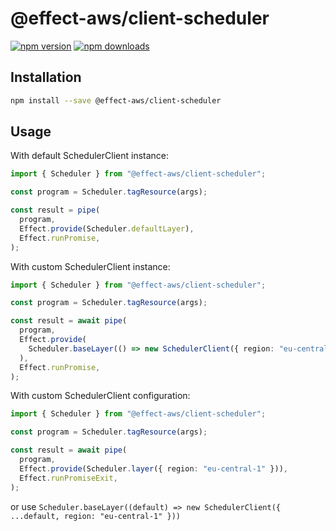# @effect-aws/client-scheduler

[![npm version](https://img.shields.io/npm/v/%40effect-aws%2Fclient-scheduler?color=brightgreen&label=npm%20package)](https://www.npmjs.com/package/@effect-aws/client-scheduler)
[![npm downloads](https://img.shields.io/npm/dm/%40effect-aws%2Fclient-scheduler)](https://www.npmjs.com/package/@effect-aws/client-scheduler)

## Installation

```bash
npm install --save @effect-aws/client-scheduler
```

## Usage

With default SchedulerClient instance:

```typescript
import { Scheduler } from "@effect-aws/client-scheduler";

const program = Scheduler.tagResource(args);

const result = pipe(
  program,
  Effect.provide(Scheduler.defaultLayer),
  Effect.runPromise,
);
```

With custom SchedulerClient instance:

```typescript
import { Scheduler } from "@effect-aws/client-scheduler";

const program = Scheduler.tagResource(args);

const result = await pipe(
  program,
  Effect.provide(
    Scheduler.baseLayer(() => new SchedulerClient({ region: "eu-central-1" })),
  ),
  Effect.runPromise,
);
```

With custom SchedulerClient configuration:

```typescript
import { Scheduler } from "@effect-aws/client-scheduler";

const program = Scheduler.tagResource(args);

const result = await pipe(
  program,
  Effect.provide(Scheduler.layer({ region: "eu-central-1" })),
  Effect.runPromiseExit,
);
```

or use `Scheduler.baseLayer((default) => new SchedulerClient({ ...default, region: "eu-central-1" }))`
